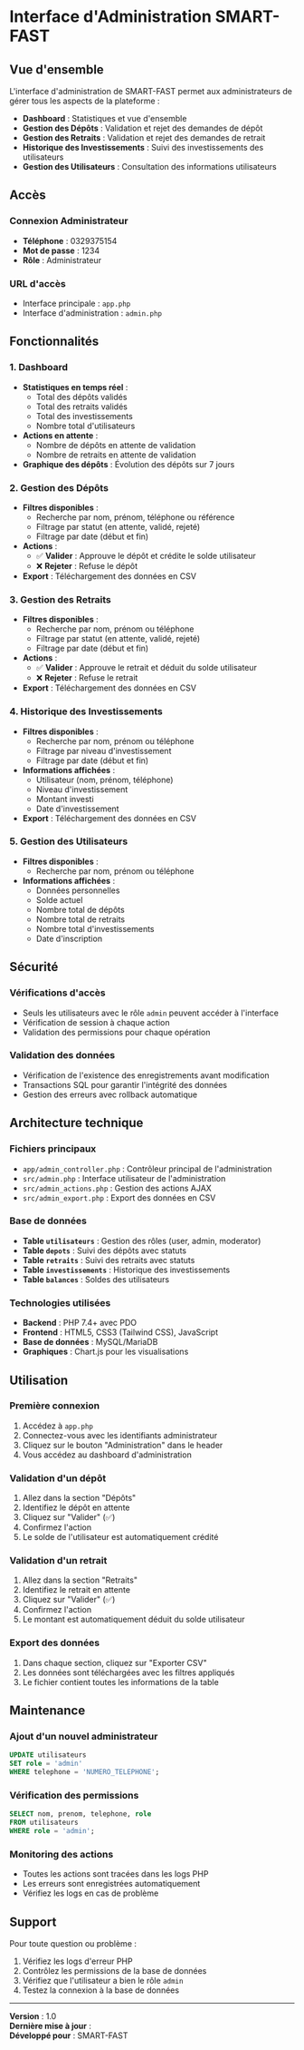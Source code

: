 # Interface d'Administration SMART-FAST

## Vue d'ensemble

L'interface d'administration de SMART-FAST permet aux administrateurs de gérer tous les aspects de la plateforme :
- **Dashboard** : Statistiques et vue d'ensemble
- **Gestion des Dépôts** : Validation et rejet des demandes de dépôt
- **Gestion des Retraits** : Validation et rejet des demandes de retrait
- **Historique des Investissements** : Suivi des investissements des utilisateurs
- **Gestion des Utilisateurs** : Consultation des informations utilisateurs

## Accès

### Connexion Administrateur
- **Téléphone** : 0329375154
- **Mot de passe** : 1234
- **Rôle** : Administrateur

### URL d'accès
- Interface principale : `app.php`
- Interface d'administration : `admin.php`

## Fonctionnalités

### 1. Dashboard
- **Statistiques en temps réel** :
  - Total des dépôts validés
  - Total des retraits validés
  - Total des investissements
  - Nombre total d'utilisateurs
- **Actions en attente** :
  - Nombre de dépôts en attente de validation
  - Nombre de retraits en attente de validation
- **Graphique des dépôts** : Évolution des dépôts sur 7 jours

### 2. Gestion des Dépôts
- **Filtres disponibles** :
  - Recherche par nom, prénom, téléphone ou référence
  - Filtrage par statut (en attente, validé, rejeté)
  - Filtrage par date (début et fin)
- **Actions** :
  - ✅ **Valider** : Approuve le dépôt et crédite le solde utilisateur
  - ❌ **Rejeter** : Refuse le dépôt
- **Export** : Téléchargement des données en CSV

### 3. Gestion des Retraits
- **Filtres disponibles** :
  - Recherche par nom, prénom ou téléphone
  - Filtrage par statut (en attente, validé, rejeté)
  - Filtrage par date (début et fin)
- **Actions** :
  - ✅ **Valider** : Approuve le retrait et déduit du solde utilisateur
  - ❌ **Rejeter** : Refuse le retrait
- **Export** : Téléchargement des données en CSV

### 4. Historique des Investissements
- **Filtres disponibles** :
  - Recherche par nom, prénom ou téléphone
  - Filtrage par niveau d'investissement
  - Filtrage par date (début et fin)
- **Informations affichées** :
  - Utilisateur (nom, prénom, téléphone)
  - Niveau d'investissement
  - Montant investi
  - Date d'investissement
- **Export** : Téléchargement des données en CSV

### 5. Gestion des Utilisateurs
- **Filtres disponibles** :
  - Recherche par nom, prénom ou téléphone
- **Informations affichées** :
  - Données personnelles
  - Solde actuel
  - Nombre total de dépôts
  - Nombre total de retraits
  - Nombre total d'investissements
  - Date d'inscription

## Sécurité

### Vérifications d'accès
- Seuls les utilisateurs avec le rôle `admin` peuvent accéder à l'interface
- Vérification de session à chaque action
- Validation des permissions pour chaque opération

### Validation des données
- Vérification de l'existence des enregistrements avant modification
- Transactions SQL pour garantir l'intégrité des données
- Gestion des erreurs avec rollback automatique

## Architecture technique

### Fichiers principaux
- `app/admin_controller.php` : Contrôleur principal de l'administration
- `src/admin.php` : Interface utilisateur de l'administration
- `src/admin_actions.php` : Gestion des actions AJAX
- `src/admin_export.php` : Export des données en CSV

### Base de données
- **Table `utilisateurs`** : Gestion des rôles (user, admin, moderator)
- **Table `depots`** : Suivi des dépôts avec statuts
- **Table `retraits`** : Suivi des retraits avec statuts
- **Table `investissements`** : Historique des investissements
- **Table `balances`** : Soldes des utilisateurs

### Technologies utilisées
- **Backend** : PHP 7.4+ avec PDO
- **Frontend** : HTML5, CSS3 (Tailwind CSS), JavaScript
- **Base de données** : MySQL/MariaDB
- **Graphiques** : Chart.js pour les visualisations

## Utilisation

### Première connexion
1. Accédez à `app.php`
2. Connectez-vous avec les identifiants administrateur
3. Cliquez sur le bouton "Administration" dans le header
4. Vous accédez au dashboard d'administration

### Validation d'un dépôt
1. Allez dans la section "Dépôts"
2. Identifiez le dépôt en attente
3. Cliquez sur "Valider" (✅)
4. Confirmez l'action
5. Le solde de l'utilisateur est automatiquement crédité

### Validation d'un retrait
1. Allez dans la section "Retraits"
2. Identifiez le retrait en attente
3. Cliquez sur "Valider" (✅)
4. Confirmez l'action
5. Le montant est automatiquement déduit du solde utilisateur

### Export des données
1. Dans chaque section, cliquez sur "Exporter CSV"
2. Les données sont téléchargées avec les filtres appliqués
3. Le fichier contient toutes les informations de la table

## Maintenance

### Ajout d'un nouvel administrateur
```sql
UPDATE utilisateurs 
SET role = 'admin' 
WHERE telephone = 'NUMERO_TELEPHONE';
```

### Vérification des permissions
```sql
SELECT nom, prenom, telephone, role 
FROM utilisateurs 
WHERE role = 'admin';
```

### Monitoring des actions
- Toutes les actions sont tracées dans les logs PHP
- Les erreurs sont enregistrées automatiquement
- Vérifiez les logs en cas de problème

## Support

Pour toute question ou problème :
1. Vérifiez les logs d'erreur PHP
2. Contrôlez les permissions de la base de données
3. Vérifiez que l'utilisateur a bien le rôle `admin`
4. Testez la connexion à la base de données

---

**Version** : 1.0  
**Dernière mise à jour** : <?php echo date('d/m/Y'); ?>  
**Développé pour** : SMART-FAST
